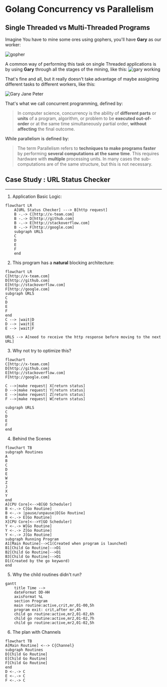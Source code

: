# Golang Concurrency vs Parallelism

## Single Threaded vs Multi-Threaded Programs

Imagine You have to mine some ores using gophers, you'll have **Gary** as our worker:

![gopher](https://miro.medium.com/max/700/1*bFlCApzWW8EYVmSAnXcWYA.jpeg)

A common way of performing this task on single Threaded applications is by using **Gary** through all the stages of the mining, like this:
![gary working](https://miro.medium.com/max/700/1*ocFND1VTSp89syQdtvestg.jpeg)

That's fine and all, but it really doesn't take advantage of maybe assigining different tasks to different workers, like this:

![Gary Jane Peter](https://miro.medium.com/max/700/1*TAzVDPM6qAZI90yPLkvI7g.jpeg)

That's what we call concurrent programming, defined by:

> In computer science, concurrency is the ability of **different parts** or **units** of a program, algorithm, or problem to be **executed out-of-order** or at the same time simultaneously partial order, **without affecting** the final outcome.

While parallelism is defined by:

>The term Parallelism refers to **techniques to make programs faster** by performing **several computations at the same time**. This requires hardware with **multiple** processing units. In many cases the sub-computations are of the same structure, but this is not necessary.

## **Case Study** : URL Status Checker
---

1. Application Basic Logic:

```mermaid
flowchart LR
    A[URL Status Checker] ---> B[http request]
    B -.-> C[http://x-team.com]
    B -.-> D[http://github.com]
    B -.-> E[http://stackoverflow.com]
    B -.-> F[http://google.com]
    subgraph URLS
    C
    D
    E
    F
    end
```
2. This program has a **natural** blocking architecture:
```mermaid
flowchart LR
C[http://x-team.com]
D[http://github.com]
E[http://stackoverflow.com]
F[http://google.com]
subgraph URLS
C
D
E
F
end
C --> |wait|D
D --> |wait|E
E --> |wait|F

URLS --> A[need to receive the http response before moving to the next URL]
```
3. Why not try to optimize this?
```mermaid
flowchart 
C[http://x-team.com]
D[http://github.com]
E[http://stackoverflow.com]
F[http://google.com]

C -->|make request| X[return status]
D -->|make request| Y[return status]
E -->|make request| Z[return status]
F -->|make request| W[return status]

subgraph URLS
C
D
E
F
end

```
4. Behind the Scenes
```mermaid
flowchart TB
subgraph Routines
A
B
C
D
E
W
Z
J
X
Y
end
A[CPU Core]<-->B[GO Scheduler]
B <-.-> C[Go Routine]
B <-.-> |pause/unpause|D[Go Routine]
B <-.-> E[Go Routine]
X[CPU Core]<-->Y[GO Scheduler]
Y <-.-> W[Go Routine]
Y <-.-> Z[Go Routine]
Y <-.-> J[Go Routine]
subgraph Running Program
A1[Main Routine]-->C1(Created when program is launched)
B1[Child Go Routine]-->D1
B2[Child Go Routine]-->D1
B3[Child Go Routine]-->D1
D1(Created by the go keyword)
end

```
5. Why the child routines didn't run?
```mermaid
gantt
    title Time -->
    dateFormat DD-HH
    axisFormat %L
    section Program
    main routine:active,crit,mr,01-00,5h
    program exit: crit,after mr,4h
    child go routine:active,mr2,01-02,6h
    child go routine:active,mr2,01-02,7h
    child go routine:active,mr2,01-02,5h
```
6. The plan with Channels
```mermaid
flowchart TB
A[Main Routine] <--> C{Channel}
subgraph Routines
D[Child Go Routine]
E[Child Go Routine]
F[Child Go Routine]
end
D <-.-> C
E <-.-> C
F <-.-> C
```